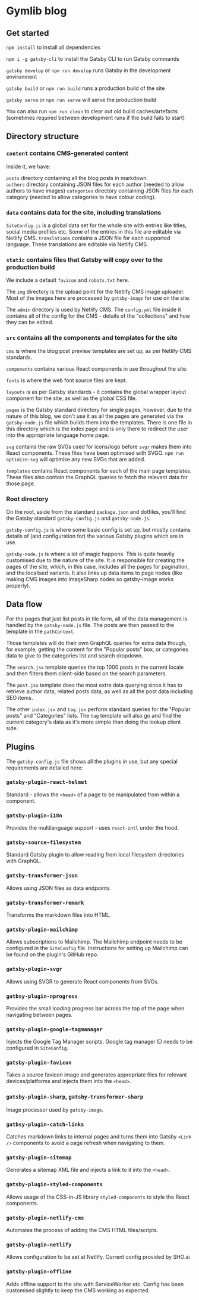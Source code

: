 # Gymlib blog

## Get started

`npm install` to install all dependencies

`npm i -g gatsby-cli` to install the Gatsby CLI to run Gatsby commands

`gatsby develop` or `npm run develop` runs Gatsby in the development environment

`gatsby build` or `npm run build` runs a production build of the site

`gatsby serve` or `npm run serve` will serve the production build

You can also run `npm run clean` to clear out old build caches/artefacts (sometimes required between development runs if the build fails to start)

## Directory structure

### `content` contains CMS-generated content

Inside it, we have:

`posts` directory containing all the blog posts in markdown.  
`authors` directory containing JSON files for each author (needed to allow authors to have images)
`categories` directory containing JSON files for each category (needed to allow categories to have colour coding).

### `data` contains data for the site, including translations

`SiteConfig.js` is a global data set for the whole site with entries like titles, social media profiles etc. Some of the entries in this file are editable via Netlify CMS.
`translations` contains a JSON file for each supported language. These translations are editable via Netlify CMS.

### `static` contains files that Gatsby will copy over to the production build

We include a default `favicon` and `robots.txt` here.

The `img` directory is the upload point for the Netlify CMS image uploader. Most of the images here are processed by `gatsby-image` for use on the site.

The `admin` directory is used by Netlify CMS. The `config.yml` file inside it contains all of the config for the CMS - details of the "collections" and how they can be edited.

### `src` contains all the components and templates for the site

`cms` is where the blog post preview templates are set up, as per Netlify CMS standards.

`components` contains various React components in use throughout the site.

`fonts` is where the web font source files are kept.

`layouts` is as per Gatsby standards - it contains the global wrapper layout component for the site, as well as the global CSS file.

`pages` is the Gatsby standard directory for single pages, however, due to the nature of this blog, we don't use it as all the pages are generated via the `gatsby-node.js` file which builds them into the templates. There is one file in this directory which is the index page and is only there to redirect the user into the appropriate language home page.

`svg` contains the raw SVGs used for icons/logo before `svgr` makes them into React components. These files have been optimised with SVGO. `npm run optimize:svg` will optimise any new SVGs that are added.

`templates` contains React components for each of the main page templates. These files also contain the GraphQL queries to fetch the relevant data for those page.

### Root directory

On the root, aside from the standard `package.json` and dotfiles, you'll find the Gatsby standard `gatsby-config.js` and `gatsby-node.js`.

`gatsby-config.js` is where some basic config is set up, but mostly contains details of (and configuration for) the various Gatsby plugins which are in use.

`gatsby-node.js` is where a lot of magic happens. This is quite heavily customised due to the nature of the site. It is responsible for creating the pages of the site, which, in this case, includes all the pages for pagination, and the localised variants. It also links up data items to page nodes (like making CMS images into ImageSharp nodes so gatsby-image works properly).

## Data flow

For the pages that just list posts in tile form, all of the data management is handled by the `gatsby-node.js` file. The posts are then passed to the template in the `pathContext`.

Those templates will do their own GraphQL queries for extra data though, for example, getting the content for the "Popular posts" box, or categories data to give to the categories list and search dropdown.

The `search.jsx` template queries the top 1000 posts in the current locale and then filters them client-side based on the search parameters.

The `post.jsx` template does the most extra data querying since it has to retrieve author data, related posts data, as well as all the post data including SEO items.

The other `index.jsx` and `tag.jsx` perform standard queries for the "Popular posts" and "Categories" lists. The `tag` template will also go and find the current category's data as it's more simple than doing the lookup client side.

## Plugins

The `gatsby-config.js` file shows all the plugins in use, but any special requirements are detailed here: 

### `gatsby-plugin-react-helmet`

Standard - allows the `<head>` of a page to be manipulated from within a component.

### `gatsby-plugin-i18n`

Provides the multilanguage support - uses `react-intl` under the hood.

### `gatsby-source-filesystem`

Standard Gatsby plugin to allow reading from local filesystem directories with GraphQL.

### `gatsby-transformer-json`

Allows using JSON files as data endpoints.

### `gatsby-transformer-remark`

Transforms the markdown files into HTML.

### `gatsby-plugin-mailchimp`

Allows subscriptions to Mailchimp. The Mailchimp endpoint needs to be configured in the `SiteConfig` file. Instructions for setting up Mailchimp can be found on the plugin's GitHub repo.

### `gatsby-plugin-svgr`

Allows using SVGR to generate React components from SVGs.

### `gatbsy-plugin-nprogress`

Provides the small loading progress bar across the top of the page when navigating between pages.

### `gatsby-plugin-google-tagmanager`

Injects the Google Tag Manager scripts. Google tag manager ID needs to be configured in `SiteConfig`.

### `gatsby-plugin-favicon`

Takes a source favicon image and generates appropriate files for relevant devices/platforms and injects them into the `<head>`.

### `gatsby-plugin-sharp`, `gatsby-transformer-sharp`

Image processor used by `gatsby-image`.

### `gatbsy-plugin-catch-links`

Catches markdown links to internal pages and turns them into Gatsby `<Link />` components to avoid a page refresh when navigating to them.

### `gatsby-plugin-sitemap`

Generates a sitemap XML file and injects a link to it into the `<head>`.

### `gatsby-plugin-styled-components`

Allows usage of the CSS-in-JS library `styled-components` to style the React components.

### `gatsby-plugin-netlify-cms`

Automates the process of adding the CMS HTML files/scripts.

### `gatsby-plugin-netlify`

Allows configuration to be set at Netlify. Current config provided by SHO.ai

### `gatsby-plugin-offline`

Adds offline support to the site with ServiceWorker etc. Config has been customised slightly to keep the CMS working as expected.